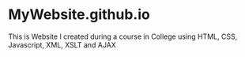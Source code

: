 # MyWebsite.github.io
 This is Website I created during a course in College using HTML, CSS, Javascript, XML, XSLT and AJAX
